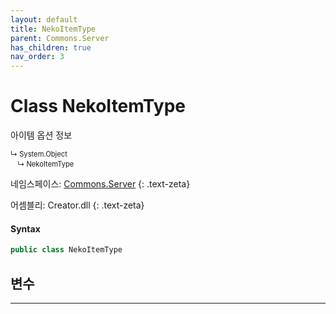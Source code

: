```yaml
---
layout: default
title: NekoItemType
parent: Commons.Server
has_children: true
nav_order: 3
---
```


<!-- 아래로 문서 편집 -->

# Class NekoItemType
아이템 옵션 정보

<div class="code-example" markdown="1" style = "font-size:0.8em;">
↳ System.Object<br/>
　↳ NekoItemType
</div>

네임스페이스: [Commons.Server](../)
{: .text-zeta}

어셈블리: Creator.dll
{: .text-zeta}

#### Syntax
```cs
public class NekoItemType
```

## 변수
---







